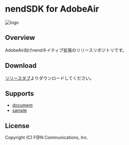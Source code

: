 # nendSDK for AdobeAir

![logo](https://user-images.githubusercontent.com/9563381/31269103-17daebce-aaba-11e7-9899-742435c4ef20.png)

## Overview

AdobeAir向けnendネイティブ拡張のリリースリポジトリです。

## Download

[リリースタブ](https://github.com/fan-ADN/nendSDK-AdobeAir-pub/releases)よりダウンロードしてください。

## Supports

* [document](https://github.com/fan-ADN/nendSDK-AdobeAir/wiki)
* [sample](https://github.com/fan-ADN/nendSDK-AdobeAir)

## License
Copyright (C) F@N Communications, Inc.
